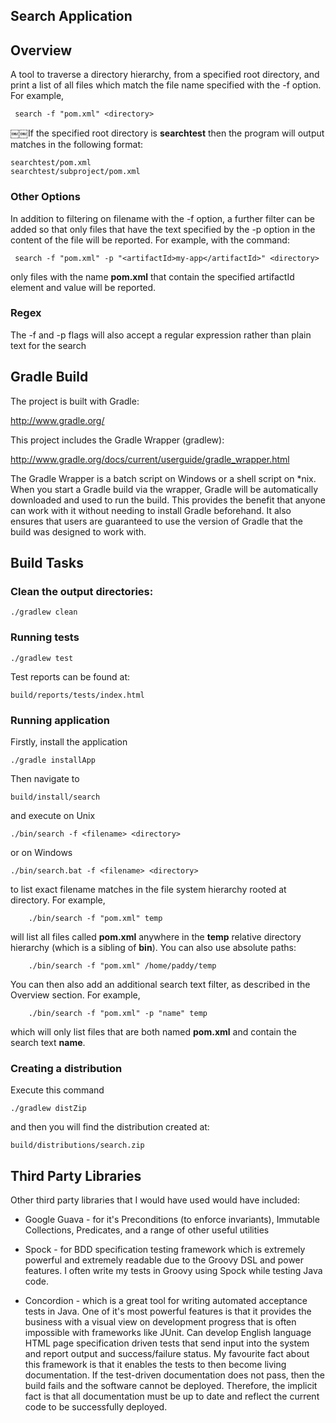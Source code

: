Search Application
-------------------

## Overview

A tool to traverse a directory hierarchy, from a specified root directory, and print a list of all files which match the file name specified with the -f option. For example,

	￼search -f "pom.xml" <directory>

￼￼If the specified root directory is **searchtest** then the program will output matches in the following format:

	searchtest/pom.xml 
	searchtest/subproject/pom.xml

### Other Options

In addition to filtering on filename with the -f option, a further filter can be added so that only files that have the text specified by the -p option in the content of the file will be reported. For example, with the command:

	￼search -f "pom.xml" -p "<artifactId>my-app</artifactId>" <directory>

only files with the name **pom.xml** that contain the specified artifactId element and value will be reported.

### Regex

The -f and -p flags will also accept a regular expression rather than plain text for the search


## Gradle Build

The project is built with Gradle:

http://www.gradle.org/

This project includes the Gradle Wrapper (gradlew):

http://www.gradle.org/docs/current/userguide/gradle_wrapper.html

The Gradle Wrapper is a batch script on Windows or a shell script on *nix. When you start a Gradle build via the wrapper, Gradle will be automatically downloaded and used to run the build. This provides the benefit that anyone can work with it without needing to install Gradle beforehand. It also ensures that users are guaranteed to use the version of Gradle that the build was designed to work with.


## Build Tasks

### Clean the output directories:

	./gradlew clean

### Running tests

	./gradlew test
	
Test reports can be found at:

	build/reports/tests/index.html
	
### Running application

Firstly, install the application

	./gradle installApp
	
Then navigate to

	build/install/search

and execute on Unix

	./bin/search -f <filename> <directory>

or on Windows

	./bin/search.bat -f <filename> <directory>
	
to list exact filename matches in the file system hierarchy rooted at directory. For example,

		./bin/search -f "pom.xml" temp
		
will list all files called **pom.xml** anywhere in the **temp** relative directory hierarchy (which is a sibling of **bin**). You can also use absolute paths:

		./bin/search -f "pom.xml" /home/paddy/temp
		
You can then also add an additional search text filter, as described in the Overview section. For example,

		./bin/search -f "pom.xml" -p "name" temp

which will only list files that are both named **pom.xml** and contain the search text **name**.

### Creating a distribution

Execute this command

	./gradlew distZip
	
and then you will find the distribution created at:

	build/distributions/search.zip
	
## Third Party Libraries

Other third party libraries that I would have used would have included:

* Google Guava - for it's Preconditions (to enforce invariants), Immutable Collections, Predicates, and a range of other useful utilities

* Spock - for BDD specification testing framework which is extremely powerful and extremely readable due to the Groovy DSL and power features. I often write my tests in Groovy using Spock while testing Java code.

* Concordion - which is a great tool for writing automated acceptance tests in Java. One of it's most powerful features is that it provides the business with a visual view on development progress that is often impossible with frameworks like JUnit. Can develop English language HTML page specification driven tests that send input into the system and report output and success/failure status. My favourite fact about this framework is that it enables the tests to then become living documentation. If the test-driven documentation does not pass, then the build fails and the software cannot be deployed. Therefore, the implicit fact is that all documentation must be up to date and reflect the current code to be successfully deployed.